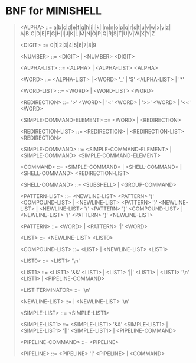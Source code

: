 
# BNF for MINISHELL
>
> \<ALPHA> ::= a|b|c|d|e|f|g|h|i|j|k|l|m|n|o|p|q|r|s|t|u|v|w|x|y|z|
>				A|B|C|D|E|F|G|H|I|J|K|L|M|N|O|P|Q|R|S|T|U|V|W|X|Y|Z
>
>	\<DIGIT> ::= 0|1|2|3|4|5|6|7|8|9
>
>	\<NUMBER> ::= \<DIGIT>
>			| \<NUMBER> \<DIGIT>
>
>	\<ALPHA-LIST> ::= \<ALPHA>
>			| \<ALPHA-LIST> \<ALPHA>
>
>	\<WORD> ::= \<ALPHA-LIST>
>			| \<WORD> '_'
>			| '$' \<ALPHA-LIST>
>			| '*'
>
>	\<WORD-LIST> ::= \<WORD>
>				|  \<WORD-LIST> \<WORD>
>
>	\<REDIRECTION> ::=  '>' \<WORD>
>					|  '\<' \<WORD>
>					|  '>>' \<WORD>
>					|  '\<\<' \<WORD>
>
>	\<SIMPLE-COMMAND-ELEMENT> ::= \<WORD>
>							|  \<REDIRECTION>
>
>	\<REDIRECTION-LIST> ::= \<REDIRECTION>
>						|  \<REDIRECTION-LIST> \<REDIRECTION>
>
>	\<SIMPLE-COMMAND> ::=  \<SIMPLE-COMMAND-ELEMENT>
>					|  \<SIMPLE-COMMAND> \<SIMPLE-COMMAND-ELEMENT>
>
>	\<COMMAND> ::=  \<SIMPLE-COMMAND>
>				|  \<SHELL-COMMAND>
>				|  \<SHELL-COMMAND> \<REDIRECTION-LIST>
>
>	\<SHELL-COMMAND> ::=  \<SUBSHELL>
>					|  \<GROUP-COMMAND>
>
>	\<PATTERN-LIST> ::=  \<NEWLINE-LIST> \<PATTERN> ')' \<COMPOUND-LIST>
>					|  \<NEWLINE-LIST> \<PATTERN> ')' \<NEWLINE-LIST>
>					|  \<NEWLINE-LIST> '(' \<PATTERN> ')' \<COMPOUND-LIST>
>					|  \<NEWLINE-LIST> '(' \<PATTERN> ')' \<NEWLINE-LIST>
>
>	\<PATTERN> ::=  \<WORD>
>				|  \<PATTERN> '|' \<WORD>
>
>	\<LIST> ::=   \<NEWLINE-LIST> \<LIST0>
>
>	\<COMPOUND-LIST> ::=  \<LIST>
>					|  \<NEWLINE-LIST> \<LIST1>
>
>	\<LIST0> ::=   \<LIST1> '\n'
>
>	\<LIST1> ::=   \<LIST1> '&&' \<LIST1>
>			|  \<LIST1> '||' \<LIST1>
>			|  \<LIST1> '\n' \<LIST1>
>			|  \<PIPELINE-COMMAND>
>
>	\<LIST-TERMINATOR> ::= '\n'
>
>	\<NEWLINE-LIST> ::=
>					|  \<NEWLINE-LIST> '\n'
>
>	\<SIMPLE-LIST> ::=  \<SIMPLE-LIST1>
>
>	\<SIMPLE-LIST1> ::=  \<SIMPLE-LIST1> '&&' \<SIMPLE-LIST1>
>					|  \<SIMPLE-LIST1> '||' \<SIMPLE-LIST1>
>					|  \<PIPELINE-COMMAND>
>
>	\<PIPELINE-COMMAND> ::= \<PIPELINE>
>
>	\<PIPELINE> ::=
>			\<PIPELINE> '|' \<PIPELINE>
>		|  \<COMMAND>

